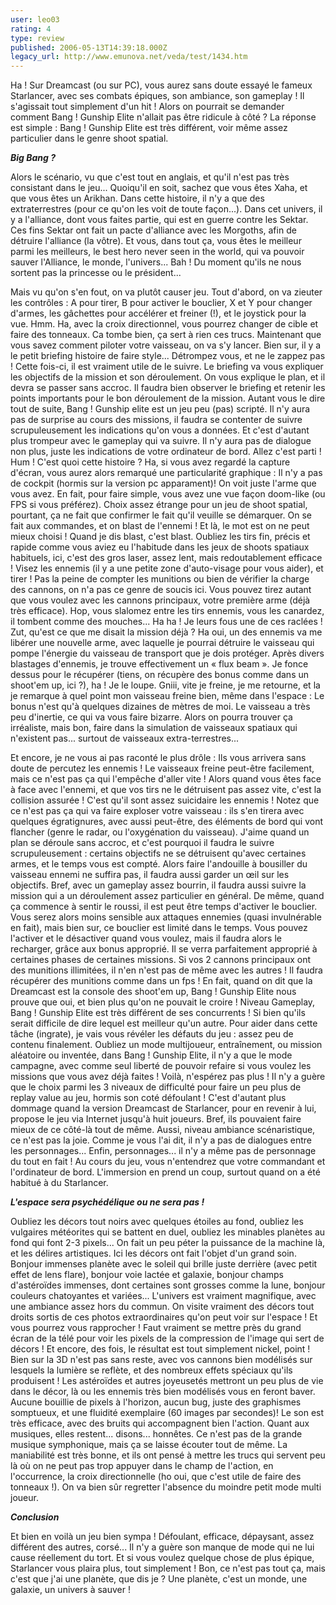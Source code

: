 ```yaml
---
user: leo03
rating: 4
type: review
published: 2006-05-13T14:39:18.000Z
legacy_url: http://www.emunova.net/veda/test/1434.htm
---
```

Ha ! Sur Dreamcast (ou sur PC), vous aurez sans doute essayé le fameux Starlancer, avec ses combats épiques, son ambiance, son gameplay ! Il s'agissait tout simplement d'un hit ! Alors on pourrait se demander comment Bang ! Gunship Elite n'allait pas être ridicule à côté ? La réponse est simple : Bang ! Gunship Elite est très différent, voir même assez particulier dans le genre shoot spatial.  

  

_**Big Bang ?**_  

  

Alors le scénario, vu que c'est tout en anglais, et qu'il n'est pas très consistant dans le jeu... Quoiqu'il en soit, sachez que vous êtes Xaha, et que vous êtes un Arikhan. Dans cette histoire, il n'y a que des extraterrestres (pour ce qu'on les voit de toute façon...). Dans cet univers, il y a l'alliance, dont vous faites partie, qui est en guerre contre les Sektar. Ces fins Sektar ont fait un pacte d'alliance avec les Morgoths, afin de détruire l'alliance (la vôtre). Et vous, dans tout ça, vous êtes le meilleur parmi les meilleurs, le best hero never seen in the world, qui va pouvoir sauver l'Alliance, le monde, l'univers... Bah ! Du moment qu'ils ne nous sortent pas la princesse ou le président...  

  

Mais vu qu'on s'en fout, on va plutôt causer jeu. Tout d'abord, on va zieuter les contrôles : A pour tirer, B pour activer le bouclier, X et Y pour changer d'armes, les gâchettes pour accélérer et freiner (!), et le joystick pour la vue. Hmm. Ha, avec la croix directionnel, vous pourrez changer de cible et faire des tonneaux. Ca tombe bien, ça sert à rien ces trucs. Maintenant que vous savez comment piloter votre vaisseau, on va s'y lancer. Bien sur, il y a le petit briefing histoire de faire style... Détrompez vous, et ne le zappez pas ! Cette fois-ci, il est vraiment utile de le suivre. Le briefing va vous expliquer les objectifs de la mission et son déroulement. On vous explique le plan, et il devra se passer sans accroc. Il faudra bien observer le briefing et retenir les points importants pour le bon déroulement de la mission. Autant vous le dire tout de suite, Bang ! Gunship elite est un jeu peu (pas) scripté. Il n'y aura pas de surprise au cours des missions, il faudra se contenter de suivre scrupuleusement les indications qu'on vous a données. Et c'est d'autant plus trompeur avec le gameplay qui va suivre. Il n'y aura pas de dialogue non plus, juste les indications de votre ordinateur de bord. Allez c'est parti ! Hum ! C'est quoi cette histoire ? Ha, si vous avez regardé la capture d'écran, vous aurez alors remarqué une particularité graphique : Il n'y a pas de cockpit (hormis sur la version pc apparament)! On voit juste l'arme que vous avez. En fait, pour faire simple, vous avez une vue façon doom-like (ou FPS si vous préférez). Choix assez étrange pour un jeu de shoot spatial, pourtant, ça ne fait que confirmer le fait qu'il veuille se démarquer. On se fait aux commandes, et on blast de l'ennemi ! Et là, le mot est on ne peut mieux choisi ! Quand je dis blast, c'est blast. Oubliez les tirs fin, précis et rapide comme vous aviez eu l'habitude dans les jeux de shoots spatiaux habituels, ici, c'est des gros laser, assez lent, mais redoutablement efficace ! Visez les ennemis (il y a une petite zone d'auto-visage pour vous aider), et tirer ! Pas la peine de compter les munitions ou bien de vérifier la charge des cannons, on n'a pas ce genre de soucis ici. Vous pouvez tirez autant que vous voulez avec les cannons principaux, votre première arme (déjà très efficace). Hop, vous slalomez entre les tirs ennemis, vous les canardez, il tombent comme des mouches... Ha ha ! Je leurs fous une de ces raclées ! Zut, qu'est ce que me disait la mission déjà ? Ha oui, un des ennemis va me libérer une nouvelle arme, avec laquelle je pourrai détruire le vaisseau qui pompe l'énergie du vaisseau de transport que je dois protéger. Après divers blastages d'ennemis, je trouve effectivement un « flux beam ». Je fonce dessus pour le récupérer (tiens, on récupère des bonus comme dans un shoot'em up, ici ?), ha ! Je le loupe. Gniii, vite je freine, je me retourne, et la je remarque à quel point mon vaisseau freine bien, même dans l'espace : Le bonus n'est qu'à quelques dizaines de mètres de moi. Le vaisseau a très peu d'inertie, ce qui va vous faire bizarre. Alors on pourra trouver ça irréaliste, mais bon, faire dans la simulation de vaisseaux spatiaux qui n'existent pas... surtout de vaisseaux extra-terrestres...  

  

Et encore, je ne vous ai pas raconté le plus drôle : Ils vous arrivera sans doute de percutez les ennemis ! Le vaisseaux freine peut-être facilement, mais ce n'est pas ça qui l'empêche d'aller vite ! Alors quand vous êtes face à face avec l'ennemi, et que vos tirs ne le détruisent pas assez vite, c'est la collision assurée ! C'est qu'il sont assez suicidaire les ennemis ! Notez que ce n'est pas ça qui va faire exploser votre vaisseau : ils s'en tirera avec quelques égratignures, avec aussi peut-être, des éléments de bord qui vont flancher (genre le radar, ou l'oxygénation du vaisseau). J'aime quand un plan se déroule sans accroc, et c'est pourquoi il faudra le suivre scrupuleusement : certains objectifs ne se détruisent qu'avec certaines armes, et le temps vous est compté. Alors faire l'andouille à bousiller du vaisseau ennemi ne suffira pas, il faudra aussi garder un œil sur les objectifs. Bref, avec un gameplay assez bourrin, il faudra aussi suivre la mission qui a un déroulement assez particulier en général. De même, quand ça commence à sentir le roussi, il est peut être temps d'activer le bouclier. Vous serez alors moins sensible aux attaques ennemies (quasi invulnérable en fait), mais bien sur, ce bouclier est limité dans le temps. Vous pouvez l'activer et le désactiver quand vous voulez, mais il faudra alors le recharger, grâce aux bonus approprié. Il se verra parfaitement approprié à certaines phases de certaines missions. Si vos 2 cannons principaux ont des munitions illimitées, il n'en n'est pas de même avec les autres ! Il faudra récupérer des munitions comme dans un fps ! En fait, quand on dit que la Dreamcast est la console des shoot'em up, Bang ! Gunship Elite nous prouve que oui, et bien plus qu'on ne pouvait le croire ! Niveau Gameplay, Bang ! Gunship Elite est très différent de ses concurrents ! Si bien qu'ils serait difficile de dire lequel est meilleur qu'un autre. Pour aider dans cette tâche (ingrate), je vais vous révéler les défauts du jeu : assez peu de contenu finalement. Oubliez un mode multijoueur, entraînement, ou mission aléatoire ou inventée, dans Bang ! Gunship Elite, il n'y a que le mode campagne, avec comme seul liberté de pouvoir refaire si vous voulez les missions que vous avez déjà faites ! Voilà, n'espérez pas plus ! Il n'y a guère que le choix parmi les 3 niveaux de difficulté pour faire un peu plus de replay value au jeu, hormis son coté défoulant ! C'est d'autant plus dommage quand la version Dreamcast de Starlancer, pour en revenir à lui, propose le jeu via Internet jusqu'à huit joueurs. Bref, ils pouvaient faire mieux de ce côté-là tout de même. Aussi, niveau ambiance scénaristique, ce n'est pas la joie. Comme je vous l'ai dit, il n'y a pas de dialogues entre les personnages... Enfin, personnages... il n'y a même pas de personnage du tout en fait ! Au cours du jeu, vous n'entendrez que votre commandant et l'ordinateur de bord. L'immersion en prend un coup, surtout quand on a été habitué à du Starlancer.  

  

_**L'espace sera psychédélique ou ne sera pas !**_  

  

Oubliez les décors tout noirs avec quelques étoiles au fond, oubliez les vulgaires météorites qui se battent en duel, oubliez les minables planètes au fond qui font 2-3 pixels... On fait un peu péter la puissance de la machine là, et les délires artistiques. Ici les décors ont fait l'objet d'un grand soin. Bonjour immenses planète avec le soleil qui brille juste derrière (avec petit effet de lens flare), bonjour voie lactée et galaxie, bonjour champs d'astéroïdes immenses, dont certaines sont grosses comme la lune, bonjour couleurs chatoyantes et variées... L'univers est vraiment magnifique, avec une ambiance assez hors du commun. On visite vraiment des décors tout droits sortis de ces photos extraordinaires qu'on peut voir sur l'espace ! Et vous pourrez vous rapprocher ! Faut vraiment se mettre près du grand écran de la télé pour voir les pixels de la compression de l'image qui sert de décors ! Et encore, des fois, le résultat est tout simplement nickel, point ! Bien sur la 3D n'est pas sans reste, avec vos cannons bien modélisés sur lesquels la lumière se reflète, et des nombreux effets spéciaux qu'ils produisent ! Les astéroïdes et autres joyeusetés mettront un peu plus de vie dans le décor, là ou les ennemis très bien modélisés vous en feront baver. Aucune bouillie de pixels à l'horizon, aucun bug, juste des graphismes somptueux, et une fluidité exemplaire (60 images par secondes)! Le son est très efficace, avec des bruits qui accompagnent bien l'action. Quant aux musiques, elles restent... disons... honnêtes. Ce n'est pas de la grande musique symphonique, mais ça se laisse écouter tout de même. La maniabilité est très bonne, et ils ont pensé à mettre les trucs qui servent peu là où on ne peut pas trop appuyer dans le champ de l'action, en l'occurrence, la croix directionnelle (ho oui, que c'est utile de faire des tonneaux !). On va bien sûr regretter l'absence du moindre petit mode multi joueur.  

  

_**Conclusion**_  

  

Et bien en voilà un jeu bien sympa ! Défoulant, efficace, dépaysant, assez différent des autres, corsé... Il n'y a guère son manque de mode qui ne lui cause réellement du tort. Et si vous voulez quelque chose de plus épique, Starlancer vous plaira plus, tout simplement ! Bon, ce n'est pas tout ça, mais c'est que j'ai une planète, que dis je ? Une planète, c'est un monde, une galaxie, un univers à sauver !